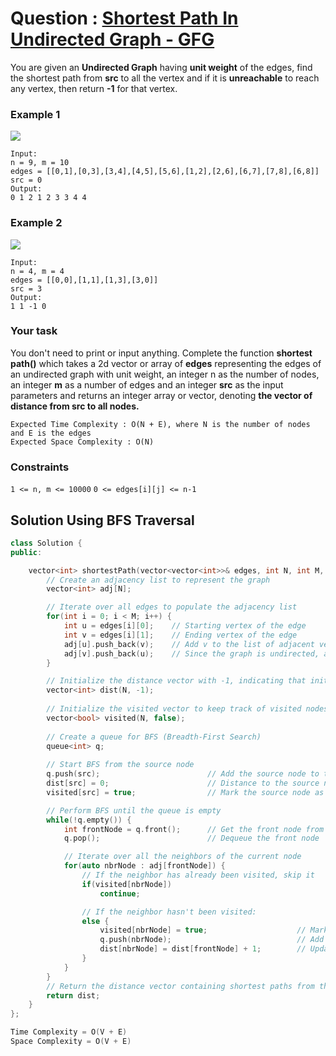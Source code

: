 # Question : [Shortest Path In Undirected Graph - GFG](https://www.geeksforgeeks.org/problems/shortest-path-in-undirected-graph-having-unit-distance/1)

You are given an **Undirected Graph** having **unit weight** of the edges, find the shortest path from **src** to all the vertex and if it is **unreachable** to reach any vertex, then return **-1** for that vertex.

### Example 1
![](https://media.geeksforgeeks.org/img-practice/prod/addEditProblem/711976/Web/Other/blobid1_1712813311.png)

```
Input:
n = 9, m = 10
edges = [[0,1],[0,3],[3,4],[4,5],[5,6],[1,2],[2,6],[6,7],[7,8],[6,8]] 
src = 0
Output:
0 1 2 1 2 3 3 4 4
```

### Example 2
![](https://media.geeksforgeeks.org/img-practice/prod/addEditProblem/711976/Web/Other/blobid3_1712814761.png)

```
Input:
n = 4, m = 4
edges = [[0,0],[1,1],[1,3],[3,0]] 
src = 3
Output:
1 1 -1 0
```

### Your task
You don't need to print or input anything. Complete the function **shortest path()** which takes a 2d vector or array of **edges** representing the edges of an undirected graph with unit weight, an integer n as the number of nodes, an integer **m** as a number of edges and an integer **src** as the input parameters and returns an integer array or vector, denoting **the vector of distance from src to all nodes.**

```
Expected Time Complexity : O(N + E), where N is the number of nodes and E is the edges
Expected Space Complexity : O(N)
```

### Constraints
`1 <= n, m <= 10000`
`0 <= edges[i][j] <= n-1`

## Solution Using BFS Traversal

```Cpp
class Solution {
public:

    vector<int> shortestPath(vector<vector<int>>& edges, int N, int M, int src) {
        // Create an adjacency list to represent the graph
        vector<int> adj[N];

        // Iterate over all edges to populate the adjacency list
        for(int i = 0; i < M; i++) {
            int u = edges[i][0];    // Starting vertex of the edge
            int v = edges[i][1];    // Ending vertex of the edge
            adj[u].push_back(v);    // Add v to the list of adjacent vertices of u
            adj[v].push_back(u);    // Since the graph is undirected, add u to the list of adjacent vertices of v
        }

        // Initialize the distance vector with -1, indicating that initially, all nodes are unreachable
        vector<int> dist(N, -1);
        
        // Initialize the visited vector to keep track of visited nodes, initially all nodes are unvisited
        vector<bool> visited(N, false);
        
        // Create a queue for BFS (Breadth-First Search)
        queue<int> q;
        
        // Start BFS from the source node
        q.push(src);                        // Add the source node to the queue
        dist[src] = 0;                      // Distance to the source node from itself is 0
        visited[src] = true;                // Mark the source node as visited

        // Perform BFS until the queue is empty
        while(!q.empty()) {
            int frontNode = q.front();      // Get the front node from the queue
            q.pop();                        // Dequeue the front node

            // Iterate over all the neighbors of the current node
            for(auto nbrNode : adj[frontNode]) {
                // If the neighbor has already been visited, skip it
                if(visited[nbrNode])
                    continue;

                // If the neighbor hasn't been visited:
                else {
                    visited[nbrNode] = true;                    // Mark it as visited
                    q.push(nbrNode);                            // Add it to the queue
                    dist[nbrNode] = dist[frontNode] + 1;        // Update the distance to this neighbor
                }
            }
        }
        // Return the distance vector containing shortest paths from the source to all nodes
        return dist;
    }
};

Time Complexity = O(V + E)
Space Complexity = O(V + E)
```
